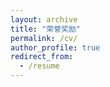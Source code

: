 ```yaml
---
layout: archive
title: "荣誉奖励"
permalink: /cv/
author_profile: true
redirect_from:
  - /resume
---
```

